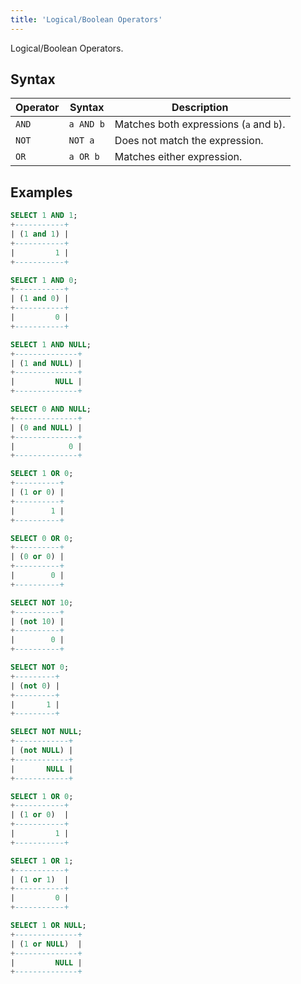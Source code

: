 ```yaml
---
title: 'Logical/Boolean Operators'
---
```


Logical/Boolean Operators.

## Syntax

| Operator | Syntax    | Description                             |
| -------- | --------- | --------------------------------------- |
| `AND`    | `a AND b` | Matches both expressions (`a` and `b`). |
| `NOT`    | `NOT a`   | Does not match the expression.          |
| `OR`     | `a OR b`  | Matches either expression.              |


## Examples

```sql
SELECT 1 AND 1;
+-----------+
| (1 and 1) |
+-----------+
|         1 |
+-----------+

SELECT 1 AND 0;
+-----------+
| (1 and 0) |
+-----------+
|         0 |
+-----------+

SELECT 1 AND NULL;
+--------------+
| (1 and NULL) |
+--------------+
|         NULL |
+--------------+

SELECT 0 AND NULL;
+--------------+
| (0 and NULL) |
+--------------+
|            0 |
+--------------+

SELECT 1 OR 0;
+----------+
| (1 or 0) |
+----------+
|        1 |
+----------+

SELECT 0 OR 0;
+----------+
| (0 or 0) |
+----------+
|        0 |
+----------+

SELECT NOT 10;
+----------+
| (not 10) |
+----------+
|        0 |
+----------+

SELECT NOT 0;
+---------+
| (not 0) |
+---------+
|       1 |
+---------+

SELECT NOT NULL;
+------------+
| (not NULL) |
+------------+
|       NULL |
+------------+

SELECT 1 OR 0;
+-----------+
| (1 or 0)  |
+-----------+
|         1 |
+-----------+

SELECT 1 OR 1;
+-----------+
| (1 or 1)  |
+-----------+
|         0 |
+-----------+

SELECT 1 OR NULL;
+--------------+
| (1 or NULL)  |
+--------------+
|         NULL |
+--------------+
```
